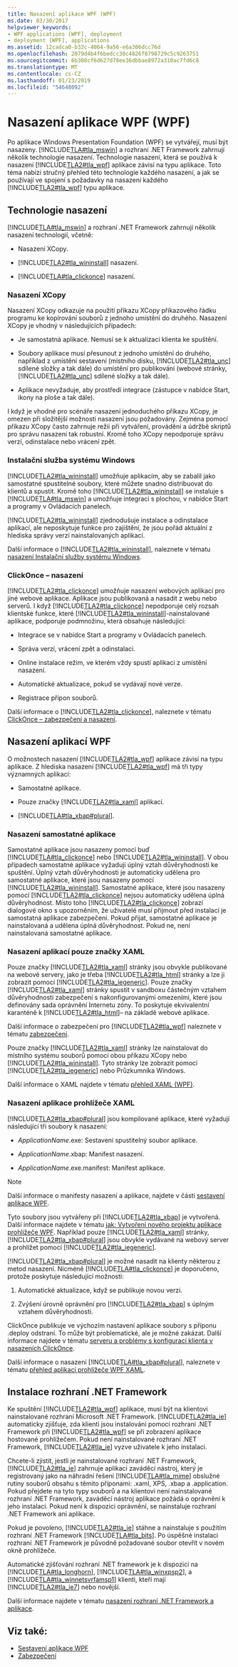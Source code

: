 ```yaml
---
title: Nasazení aplikace WPF (WPF)
ms.date: 03/30/2017
helpviewer_keywords:
- WPF applications [WPF], deployment
- deployment [WPF], applications
ms.assetid: 12cadca0-b32c-4064-9a56-e6a306dcc76d
ms.openlocfilehash: 2079d4b4f6bedcc30c4826f8798729c5c9263751
ms.sourcegitcommit: 6b308cf6d627d78ee36dbbae8972a310ac7fd6c8
ms.translationtype: MT
ms.contentlocale: cs-CZ
ms.lasthandoff: 01/23/2019
ms.locfileid: "54648092"
---
```

# <a name="deploying-a-wpf-application-wpf"></a>Nasazení aplikace WPF (WPF)
Po aplikace Windows Presentation Foundation (WPF) se vytvářejí, musí být nasazeny. [!INCLUDE[TLA#tla_mswin](../../../../includes/tlasharptla-mswin-md.md)] a rozhraní .NET Framework zahrnují několik technologie nasazení. Technologie nasazení, která se používá k nasazení [!INCLUDE[TLA2#tla_wpf](../../../../includes/tla2sharptla-wpf-md.md)] aplikace závisí na typu aplikace. Toto téma nabízí stručný přehled této technologie každého nasazení, a jak se používají ve spojení s požadavky na nasazení každého [!INCLUDE[TLA2#tla_wpf](../../../../includes/tla2sharptla-wpf-md.md)] typu aplikace.  
  
   
<a name="Deployment_Technologies"></a>   
## <a name="deployment-technologies"></a>Technologie nasazení  
 [!INCLUDE[TLA#tla_mswin](../../../../includes/tlasharptla-mswin-md.md)] a rozhraní .NET Framework zahrnují několik nasazení technologií, včetně:  
  
-   Nasazení XCopy.  
  
-   [!INCLUDE[TLA2#tla_wininstall](../../../../includes/tla2sharptla-wininstall-md.md)] nasazení.  
  
-   [!INCLUDE[TLA#tla_clickonce](../../../../includes/tlasharptla-clickonce-md.md)] nasazení.  
  
<a name="XCopy_Deployment"></a>   
### <a name="xcopy-deployment"></a>Nasazení XCopy  
 Nasazení XCopy odkazuje na použití příkazu XCopy příkazového řádku programu ke kopírování souborů z jednoho umístění do druhého. Nasazení XCopy je vhodný v následujících případech:  
  
-   Je samostatná aplikace. Nemusí se k aktualizaci klienta ke spuštění.  
  
-   Soubory aplikace musí přesunout z jednoho umístění do druhého, například z umístění sestavení (místního disku, [!INCLUDE[TLA2#tla_unc](../../../../includes/tla2sharptla-unc-md.md)] sdílené složky a tak dále) do umístění pro publikování (webové stránky, [!INCLUDE[TLA2#tla_unc](../../../../includes/tla2sharptla-unc-md.md)] sdílené složky a tak dále).  
  
-   Aplikace nevyžaduje, aby prostředí integrace (zástupce v nabídce Start, ikony na ploše a tak dále).  
  
 I když je vhodné pro scénáře nasazení jednoduchého příkazu XCopy, je omezen při složitější možnosti nasazení jsou požadovány. Zejména pomocí příkazu XCopy často zahrnuje režii při vytváření, provádění a údržbě skriptů pro správu nasazení tak robustní. Kromě toho XCopy nepodporuje správu verzí, odinstalace nebo vrácení zpět.  
  
<a name="Windows_Installer"></a>   
### <a name="windows-installer"></a>Instalační služba systému Windows  
 [!INCLUDE[TLA2#tla_wininstall](../../../../includes/tla2sharptla-wininstall-md.md)] umožňuje aplikacím, aby se zabalil jako samostatné spustitelné soubory, které můžete snadno distribuovat do klientů a spustit. Kromě toho [!INCLUDE[TLA2#tla_wininstall](../../../../includes/tla2sharptla-wininstall-md.md)] se instaluje s [!INCLUDE[TLA#tla_mswin](../../../../includes/tlasharptla-mswin-md.md)] a umožňuje integraci s plochou, v nabídce Start a programy v Ovládacích panelech.  
  
 [!INCLUDE[TLA2#tla_wininstall](../../../../includes/tla2sharptla-wininstall-md.md)] zjednodušuje instalace a odinstalace aplikací, ale neposkytuje funkce pro zajištění, že jsou pořád aktuální z hlediska správy verzí nainstalovaných aplikací.  
  
 Další informace o [!INCLUDE[TLA2#tla_wininstall](../../../../includes/tla2sharptla-wininstall-md.md)], naleznete v tématu [nasazení Instalační služby systému Windows](https://msdn.microsoft.com/library/121be21b-b916-43e2-8f10-8b080516d2a0).  
  
<a name="ClickOnce_Deployment"></a>   
### <a name="clickonce-deployment"></a>ClickOnce – nasazení  
 [!INCLUDE[TLA2#tla_clickonce](../../../../includes/tla2sharptla-clickonce-md.md)] umožňuje nasazení webových aplikací pro jiné webové aplikace. Aplikace jsou publikovaná a nasadit z webu nebo serverů. I když [!INCLUDE[TLA2#tla_clickonce](../../../../includes/tla2sharptla-clickonce-md.md)] nepodporuje celý rozsah klientské funkce, které [!INCLUDE[TLA2#tla_wininstall](../../../../includes/tla2sharptla-wininstall-md.md)]-nainstalované aplikace, podporuje podmnožinu, která obsahuje následující:  
  
-   Integrace se v nabídce Start a programy v Ovládacích panelech.  
  
-   Správa verzí, vrácení zpět a odinstalaci.  
  
-   Online instalace režim, ve kterém vždy spustí aplikaci z umístění nasazení.  
  
-   Automatické aktualizace, pokud se vydávají nové verze.  
  
-   Registrace přípon souborů.  
  
 Další informace o [!INCLUDE[TLA2#tla_clickonce](../../../../includes/tla2sharptla-clickonce-md.md)], naleznete v tématu [ClickOnce – zabezpečení a nasazení](/visualstudio/deployment/clickonce-security-and-deployment).  
  
<a name="Deploying_WPF_Applications"></a>   
## <a name="deploying-wpf-applications"></a>Nasazení aplikací WPF  
 O možnostech nasazení [!INCLUDE[TLA2#tla_wpf](../../../../includes/tla2sharptla-wpf-md.md)] aplikace závisí na typu aplikace. Z hlediska nasazení [!INCLUDE[TLA2#tla_wpf](../../../../includes/tla2sharptla-wpf-md.md)] má tři typy významných aplikací:  
  
-   Samostatné aplikace.  
  
-   Pouze značky [!INCLUDE[TLA2#tla_xaml](../../../../includes/tla2sharptla-xaml-md.md)] aplikací.  
  
-   [!INCLUDE[TLA#tla_xbap#plural](../../../../includes/tlasharptla-xbapsharpplural-md.md)].  
  
<a name="Deploying_Standalone_Applications"></a>   
### <a name="deploying-standalone-applications"></a>Nasazení samostatné aplikace  
 Samostatné aplikace jsou nasazeny pomocí buď [!INCLUDE[TLA#tla_clickonce](../../../../includes/tlasharptla-clickonce-md.md)] nebo [!INCLUDE[TLA2#tla_wininstall](../../../../includes/tla2sharptla-wininstall-md.md)]. V obou případech samostatné aplikace vyžadují úplný vztah důvěryhodnosti ke spuštění. Úplný vztah důvěryhodnosti je automaticky udělena pro samostatné aplikace, které jsou nasazeny pomocí [!INCLUDE[TLA2#tla_wininstall](../../../../includes/tla2sharptla-wininstall-md.md)]. Samostatné aplikace, které jsou nasazeny pomocí [!INCLUDE[TLA2#tla_clickonce](../../../../includes/tla2sharptla-clickonce-md.md)] nejsou automaticky udělena úplná důvěryhodnost. Místo toho [!INCLUDE[TLA2#tla_clickonce](../../../../includes/tla2sharptla-clickonce-md.md)] zobrazí dialogové okno s upozorněním, že uživatelé musí přijmout před instalací je samostatná aplikace zabezpečení. Pokud přijat, samostatné aplikace je nainstalovaná a udělena úplná důvěryhodnost. Pokud ne, není nainstalovaná samostatné aplikace.  
  
<a name="Deploying_Markup_Only_XAML_Applications"></a>   
### <a name="deploying-markup-only-xaml-applications"></a>Nasazení aplikací pouze značky XAML  
 Pouze značky [!INCLUDE[TLA2#tla_xaml](../../../../includes/tla2sharptla-xaml-md.md)] stránky jsou obvykle publikované na webové servery, jako je třeba [!INCLUDE[TLA2#tla_html](../../../../includes/tla2sharptla-html-md.md)] stránky a lze ji zobrazit pomocí [!INCLUDE[TLA2#tla_iegeneric](../../../../includes/tla2sharptla-iegeneric-md.md)]. Pouze značky [!INCLUDE[TLA2#tla_xaml](../../../../includes/tla2sharptla-xaml-md.md)] stránky spustit v sandboxu částečným vztahem důvěryhodnosti zabezpečení s nakonfigurovanými omezeními, které jsou definovány sada oprávnění Internetu zóny. To poskytuje ekvivalentní karanténě k [!INCLUDE[TLA2#tla_html](../../../../includes/tla2sharptla-html-md.md)]– na základě webové aplikace.  
  
 Další informace o zabezpečení pro [!INCLUDE[TLA2#tla_wpf](../../../../includes/tla2sharptla-wpf-md.md)] naleznete v tématu [zabezpečení](../../../../docs/framework/wpf/security-wpf.md).  
  
 Pouze značky [!INCLUDE[TLA2#tla_xaml](../../../../includes/tla2sharptla-xaml-md.md)] stránky lze nainstalovat do místního systému souborů pomocí obou příkazu XCopy nebo [!INCLUDE[TLA2#tla_wininstall](../../../../includes/tla2sharptla-wininstall-md.md)]. Tyto stránky lze zobrazit pomocí [!INCLUDE[TLA2#tla_iegeneric](../../../../includes/tla2sharptla-iegeneric-md.md)] nebo Průzkumníka Windows.  
  
 Další informace o XAML najdete v tématu [přehled XAML (WPF)](../../../../docs/framework/wpf/advanced/xaml-overview-wpf.md).  
  
<a name="Deploying_XAML_Browser_Applications"></a>   
### <a name="deploying-xaml-browser-applications"></a>Nasazení aplikace prohlížeče XAML  
 [!INCLUDE[TLA2#tla_xbap#plural](../../../../includes/tla2sharptla-xbapsharpplural-md.md)] jsou kompilované aplikace, které vyžadují následující tři soubory k nasazení:  
  
-   *ApplicationName*.exe: Sestavení spustitelný soubor aplikace.  
  
-   *ApplicationName*.xbap: Manifest nasazení.  
  
-   *ApplicationName*.exe.manifest: Manifest aplikace.  
  
> [!NOTE]
>  Další informace o manifesty nasazení a aplikace, najdete v části [sestavení aplikace WPF](../../../../docs/framework/wpf/app-development/building-a-wpf-application-wpf.md).  
  
 Tyto soubory jsou vytvářeny při [!INCLUDE[TLA2#tla_xbap](../../../../includes/tla2sharptla-xbap-md.md)] je vytvořená. Další informace najdete v tématu [jak: Vytvoření nového projektu aplikace prohlížeče WPF](https://msdn.microsoft.com/library/72ef4d90-e163-42a1-8df0-ea7ccfd1901f). Například pouze [!INCLUDE[TLA2#tla_xaml](../../../../includes/tla2sharptla-xaml-md.md)] stránky, [!INCLUDE[TLA2#tla_xbap#plural](../../../../includes/tla2sharptla-xbapsharpplural-md.md)] jsou obvykle vydávané na webový server a prohlížet pomocí [!INCLUDE[TLA2#tla_iegeneric](../../../../includes/tla2sharptla-iegeneric-md.md)].  
  
 [!INCLUDE[TLA2#tla_xbap#plural](../../../../includes/tla2sharptla-xbapsharpplural-md.md)] je možné nasadit na klienty některou z metod nasazení. Nicméně [!INCLUDE[TLA#tla_clickonce](../../../../includes/tlasharptla-clickonce-md.md)] je doporučeno, protože poskytuje následující možnosti:  
  
1.  Automatické aktualizace, když se publikuje novou verzi.  
  
2.  Zvýšení úrovně oprávnění pro [!INCLUDE[TLA2#tla_xbap](../../../../includes/tla2sharptla-xbap-md.md)] s úplným vztahem důvěryhodnosti.  
  
 ClickOnce publikuje ve výchozím nastavení aplikace soubory s příponu .deploy odstraní. To může být problematické, ale je možné zakázat. Další informace najdete v tématu [serveru a problémy s konfigurací klienta v nasazeních ClickOnce](/visualstudio/deployment/server-and-client-configuration-issues-in-clickonce-deployments).  
  
 Další informace o nasazení [!INCLUDE[TLA#tla_xbap#plural](../../../../includes/tlasharptla-xbapsharpplural-md.md)], naleznete v tématu [přehled aplikací prohlížeče WPF XAML](../../../../docs/framework/wpf/app-development/wpf-xaml-browser-applications-overview.md).  
  
<a name="Installing__NET_Framework_3_0"></a>   
## <a name="installing-the-net-framework"></a>Instalace rozhraní .NET Framework  
 Ke spuštění [!INCLUDE[TLA2#tla_wpf](../../../../includes/tla2sharptla-wpf-md.md)] aplikace, musí být na klientovi nainstalované rozhraní Microsoft .NET Framework. [!INCLUDE[TLA2#tla_ie](../../../../includes/tla2sharptla-ie-md.md)] automaticky zjišťuje, zda klienti jsou instalováni pomocí rozhraní .NET Framework při [!INCLUDE[TLA2#tla_wpf](../../../../includes/tla2sharptla-wpf-md.md)] se při zobrazení aplikace hostované prohlížečem. Pokud není nainstalované rozhraní .NET Framework, [!INCLUDE[TLA2#tla_ie](../../../../includes/tla2sharptla-ie-md.md)] vyzve uživatele k jeho instalaci.  
  
 Chcete-li zjistit, jestli je nainstalované rozhraní .NET Framework, [!INCLUDE[TLA2#tla_ie](../../../../includes/tla2sharptla-ie-md.md)] zahrnuje aplikaci zaváděcí nástroj, který je registrovaný jako na náhradní řešení [!INCLUDE[TLA#tla_mime](../../../../includes/tlasharptla-mime-md.md)] obslužné rutiny souborů obsahu s těmito příponami: .xaml, XPS, .xbap a .application. Pokud přejdete na tyto typy souborů a na klientovi není nainstalované rozhraní .NET Framework, zaváděcí nástroj aplikace požádá o oprávnění k jeho instalaci. Pokud není k dispozici oprávnění, se nainstaluje rozhraní .NET Framework ani aplikace.  
  
 Pokud je povoleno, [!INCLUDE[TLA2#tla_ie](../../../../includes/tla2sharptla-ie-md.md)] stáhne a nainstaluje s použitím rozhraní .NET Framework [!INCLUDE[TLA#tla_bits](../../../../includes/tlasharptla-bits-md.md)]. Po úspěšné instalaci rozhraní .NET Framework je původně požadované soubor otevřít v novém okně prohlížeče.  
  
 Automatické zjišťování rozhraní .NET framework je k dispozici na [!INCLUDE[TLA#tla_longhorn](../../../../includes/tlasharptla-longhorn-md.md)], [!INCLUDE[TLA#tla_winxpsp2](../../../../includes/tlasharptla-winxpsp2-md.md)], a [!INCLUDE[TLA#tla_winnetsvrfamsp1](../../../../includes/tlasharptla-winnetsvrfamsp1-md.md)] klienti, kteří mají [!INCLUDE[TLA2#tla_ie7](../../../../includes/tla2sharptla-ie7-md.md)] nebo novější.  
  
 Další informace najdete v tématu [nasazení rozhraní .NET Framework a aplikace](../../../../docs/framework/deployment/index.md).  
  
## <a name="see-also"></a>Viz také:
- [Sestavení aplikace WPF](../../../../docs/framework/wpf/app-development/building-a-wpf-application-wpf.md)
- [Zabezpečení](../../../../docs/framework/wpf/security-wpf.md)
